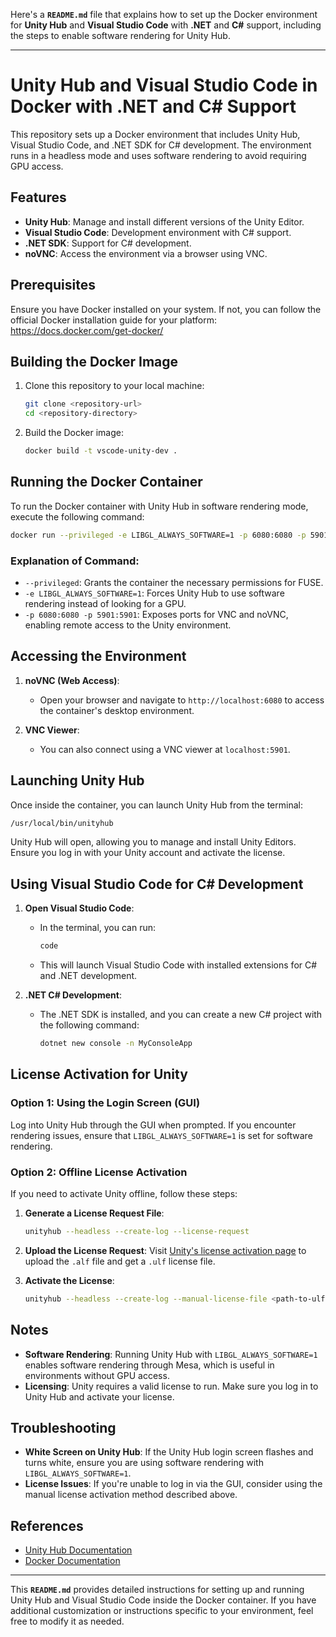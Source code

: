 Here's a **`README.md`** file that explains how to set up the Docker environment for **Unity Hub** and **Visual Studio Code** with **.NET** and **C#** support, including the steps to enable software rendering for Unity Hub.

---

# Unity Hub and Visual Studio Code in Docker with .NET and C# Support

This repository sets up a Docker environment that includes Unity Hub, Visual Studio Code, and .NET SDK for C# development. The environment runs in a headless mode and uses software rendering to avoid requiring GPU access.

## Features

- **Unity Hub**: Manage and install different versions of the Unity Editor.
- **Visual Studio Code**: Development environment with C# support.
- **.NET SDK**: Support for C# development.
- **noVNC**: Access the environment via a browser using VNC.

## Prerequisites

Ensure you have Docker installed on your system. If not, you can follow the official Docker installation guide for your platform: https://docs.docker.com/get-docker/

## Building the Docker Image

1. Clone this repository to your local machine:
   ```bash
   git clone <repository-url>
   cd <repository-directory>
   ```

2. Build the Docker image:
   ```bash
   docker build -t vscode-unity-dev .
   ```

## Running the Docker Container

To run the Docker container with Unity Hub in software rendering mode, execute the following command:

```bash
docker run --privileged -e LIBGL_ALWAYS_SOFTWARE=1 -p 6080:6080 -p 5901:5901 -d vscode-unity-dev
```

### Explanation of Command:
- `--privileged`: Grants the container the necessary permissions for FUSE.
- `-e LIBGL_ALWAYS_SOFTWARE=1`: Forces Unity Hub to use software rendering instead of looking for a GPU.
- `-p 6080:6080 -p 5901:5901`: Exposes ports for VNC and noVNC, enabling remote access to the Unity environment.

## Accessing the Environment

1. **noVNC (Web Access)**:
   - Open your browser and navigate to `http://localhost:6080` to access the container's desktop environment.

2. **VNC Viewer**:
   - You can also connect using a VNC viewer at `localhost:5901`.

## Launching Unity Hub

Once inside the container, you can launch Unity Hub from the terminal:

```bash
/usr/local/bin/unityhub
```

Unity Hub will open, allowing you to manage and install Unity Editors. Ensure you log in with your Unity account and activate the license.

## Using Visual Studio Code for C# Development

1. **Open Visual Studio Code**:
   - In the terminal, you can run:
     ```bash
     code
     ```
   - This will launch Visual Studio Code with installed extensions for C# and .NET development.

2. **.NET C# Development**:
   - The .NET SDK is installed, and you can create a new C# project with the following command:
     ```bash
     dotnet new console -n MyConsoleApp
     ```

## License Activation for Unity

### Option 1: Using the Login Screen (GUI)
Log into Unity Hub through the GUI when prompted. If you encounter rendering issues, ensure that `LIBGL_ALWAYS_SOFTWARE=1` is set for software rendering.

### Option 2: Offline License Activation
If you need to activate Unity offline, follow these steps:

1. **Generate a License Request File**:
   ```bash
   unityhub --headless --create-log --license-request
   ```

2. **Upload the License Request**:
   Visit [Unity's license activation page](https://license.unity3d.com/manual) to upload the `.alf` file and get a `.ulf` license file.

3. **Activate the License**:
   ```bash
   unityhub --headless --create-log --manual-license-file <path-to-ulf-file>
   ```

## Notes

- **Software Rendering**: Running Unity Hub with `LIBGL_ALWAYS_SOFTWARE=1` enables software rendering through Mesa, which is useful in environments without GPU access.
- **Licensing**: Unity requires a valid license to run. Make sure you log in to Unity Hub and activate your license.

## Troubleshooting

- **White Screen on Unity Hub**: If the Unity Hub login screen flashes and turns white, ensure you are using software rendering with `LIBGL_ALWAYS_SOFTWARE=1`.
- **License Issues**: If you're unable to log in via the GUI, consider using the manual license activation method described above.

## References

- [Unity Hub Documentation](https://docs.unity3d.com/Manual/GettingStartedHub.html)
- [Docker Documentation](https://docs.docker.com/)

---

This **`README.md`** provides detailed instructions for setting up and running Unity Hub and Visual Studio Code inside the Docker container. If you have additional customization or instructions specific to your environment, feel free to modify it as needed.